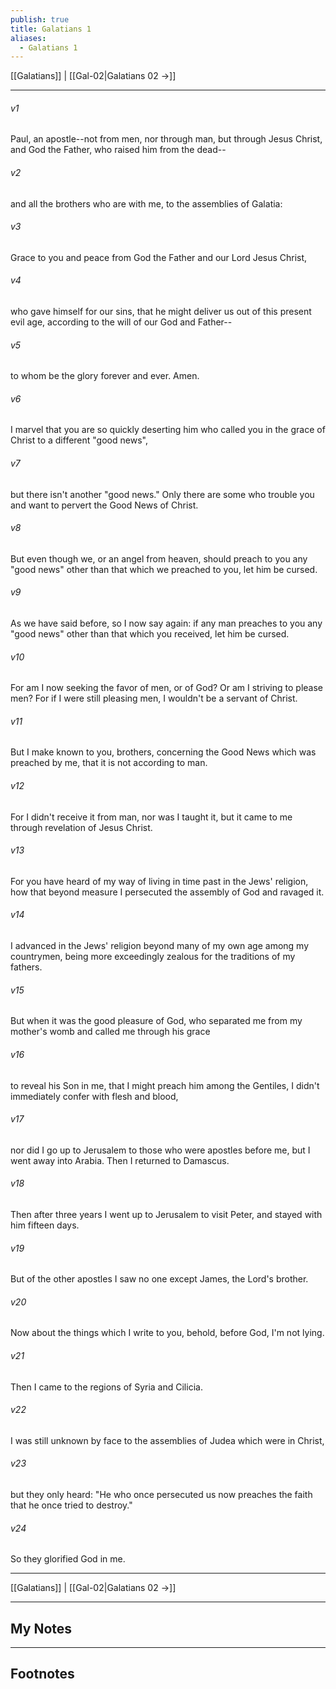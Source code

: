 ```yaml
---
publish: true
title: Galatians 1
aliases:
  - Galatians 1
---
```


[[Galatians]] | [[Gal-02|Galatians 02 →]]
***



###### v1 
Paul, an apostle--not from men, nor through man, but through Jesus Christ, and God the Father, who raised him from the dead-- 

###### v2 
and all the brothers who are with me, to the assemblies of Galatia: 

###### v3 
Grace to you and peace from God the Father and our Lord Jesus Christ, 

###### v4 
who gave himself for our sins, that he might deliver us out of this present evil age, according to the will of our God and Father-- 

###### v5 
to whom be the glory forever and ever. Amen. 

###### v6 
I marvel that you are so quickly deserting him who called you in the grace of Christ to a different "good news", 

###### v7 
but there isn't another "good news." Only there are some who trouble you and want to pervert the Good News of Christ. 

###### v8 
But even though we, or an angel from heaven, should preach to you any "good news" other than that which we preached to you, let him be cursed. 

###### v9 
As we have said before, so I now say again: if any man preaches to you any "good news" other than that which you received, let him be cursed. 

###### v10 
For am I now seeking the favor of men, or of God? Or am I striving to please men? For if I were still pleasing men, I wouldn't be a servant of Christ. 

###### v11 
But I make known to you, brothers, concerning the Good News which was preached by me, that it is not according to man. 

###### v12 
For I didn't receive it from man, nor was I taught it, but it came to me through revelation of Jesus Christ. 

###### v13 
For you have heard of my way of living in time past in the Jews' religion, how that beyond measure I persecuted the assembly of God and ravaged it. 

###### v14 
I advanced in the Jews' religion beyond many of my own age among my countrymen, being more exceedingly zealous for the traditions of my fathers. 

###### v15 
But when it was the good pleasure of God, who separated me from my mother's womb and called me through his grace 

###### v16 
to reveal his Son in me, that I might preach him among the Gentiles, I didn't immediately confer with flesh and blood, 

###### v17 
nor did I go up to Jerusalem to those who were apostles before me, but I went away into Arabia. Then I returned to Damascus. 

###### v18 
Then after three years I went up to Jerusalem to visit Peter, and stayed with him fifteen days. 

###### v19 
But of the other apostles I saw no one except James, the Lord's brother. 

###### v20 
Now about the things which I write to you, behold, before God, I'm not lying. 

###### v21 
Then I came to the regions of Syria and Cilicia. 

###### v22 
I was still unknown by face to the assemblies of Judea which were in Christ, 

###### v23 
but they only heard: "He who once persecuted us now preaches the faith that he once tried to destroy." 

###### v24 
So they glorified God in me.

***
[[Galatians]] | [[Gal-02|Galatians 02 →]]

---
## My Notes

---
## Footnotes